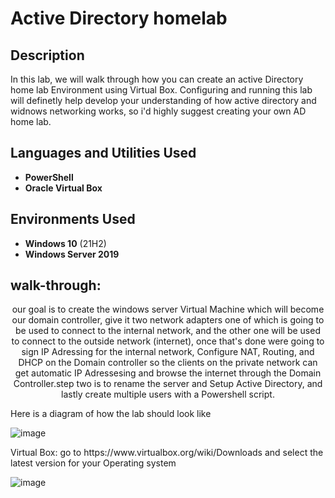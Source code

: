 <h1>Active Directory homelab</h1>

<h2>Description</h2>
In this lab, we will  walk through how you can create an active Directory home lab Environment using Virtual Box. Configuring and running this lab will definetly help develop your understanding of how active directory and widnows networking works, so i'd highly suggest creating your own AD home lab.
<br />


<h2>Languages and Utilities Used</h2>

- <b>PowerShell</b> 
- <b>Oracle Virtual Box</b>


<h2>Environments Used </h2>

- <b>Windows 10</b> (21H2)
- <b>Windows Server 2019</b>

<h2> walk-through:</h2>
<p align="center">
our goal is to create the windows server Virtual Machine which will become our domain controller, give it two network adapters one of which is going to be used to connect to the internal network, and the other one will be used to connect to the outside network (internet), once that's done were going to sign IP Adressing for the internal network, Configure NAT, Routing, and DHCP on the Domain controller so the clients on the private network can get automatic IP Adressesing and browse the internet through the Domain Controller.step two is to rename the server and Setup Active Directory, and lastly create multiple users with a Powershell script.
 
Here is a diagram of how the lab should look like

 ![image](https://github.com/abdomagdy0/Active-Directory-Homelab/assets/91535529/1e703464-f594-4157-8592-cf152fe0438e)

</p>
Virtual Box:
go to https://www.virtualbox.org/wiki/Downloads and select the latest version for your Operating system

![image](https://github.com/abdomagdy0/Active-Directory-Homelab/assets/91535529/4c298c27-72bc-4fc1-abab-18c2fc6c2142)

<!--
 ```diff
- text in red
+ text in green
! text in orange
# text in gray
@@ text in purple (and bold)@@
```
--!>
